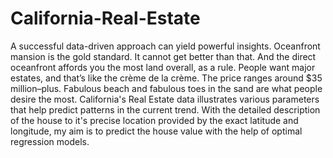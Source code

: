 # California-Real-Estate

A successful data-driven approach can yield powerful insights. Oceanfront mansion is the gold standard. It cannot get better than that. And the direct oceanfront affords you the most land overall, as a rule. People want major estates, and that’s like the crème de la crème. The price ranges around $35 million–plus. Fabulous beach and fabulous toes in the sand are what people desire the most. California's Real Estate data illustrates various parameters that help predict patterns in the current trend. With the detailed description of the house to it's precise location provided by the exact latitude and longitude, my aim is to predict the house value with the help of optimal regression models. 
